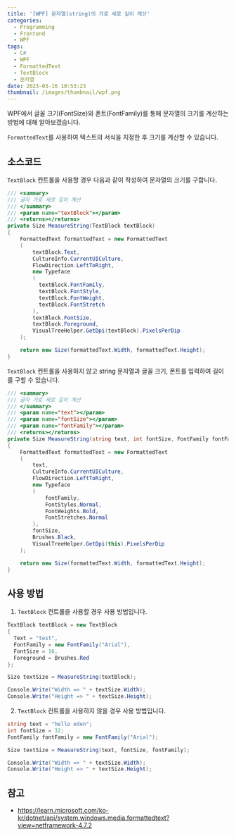 ```yaml
---
title: '[WPF] 문자열(string)의 가로 세로 길이 계산'
categories:
  - Programming
  - Frontend
  - WPF
tags:
  - C#
  - WPF
  - FormattedText
  - TextBlock
  - 문자열
date: 2023-03-16 10:53:23
thumbnail: /images/thumbnail/wpf.png
---
```


WPF에서 글꼴 크기(FontSize)와 폰트(FontFamily)를 통해 문자열의 크기를 계산하는 방법에 대해 알아보겠습니다.

`FormattedText`를 사용하여 텍스트의 서식을 지정한 후 크기를 계산할 수 있습니다.

## 소스코드

`TextBlock` 컨트롤을 사용할 경우 다음과 같이 작성하여 문자열의 크기를 구합니다.

```cs
/// <summary>
/// 글자 가로 세로 길이 계산
/// </summary>
/// <param name="textBlock"></param>
/// <returns></returns>
private Size MeasureString(TextBlock textBlock)
{
    FormattedText formattedText = new FormattedText
    (
        textBlock.Text,
        CultureInfo.CurrentUICulture,
        FlowDirection.LeftToRight,
        new Typeface
        (
          textBlock.FontFamily,
          textBlock.FontStyle,
          textBlock.FontWeight,
          textBlock.FontStretch
        ),
        textBlock.FontSize,
        textBlock.Foreground,
        VisualTreeHelper.GetDpi(textBlock).PixelsPerDip
    );

    return new Size(formattedText.Width, formattedText.Height);
}
```

`TextBlock` 컨트롤을 사용하지 않고 string 문자열과 글꼴 크기, 폰트를 입력하여 길이를 구할 수 있습니다.

```cs
/// <summary>
/// 글자 가로 세로 길이 계산
/// </summary>
/// <param name="text"></param>
/// <param name="fontSize"></param>
/// <param name="fontFamily"></param>
/// <returns></returns>
private Size MeasureString(string text, int fontSize, FontFamily fontFamily)
{
    FormattedText formattedText = new FormattedText
    (
        text,
        CultureInfo.CurrentUICulture,
        FlowDirection.LeftToRight,
        new Typeface
        (
            fontFamily,
            FontStyles.Normal,
            FontWeights.Bold,
            FontStretches.Normal
        ),
        fontSize,
        Brushes.Black,
        VisualTreeHelper.GetDpi(this).PixelsPerDip
    );

    return new Size(formattedText.Width, formattedText.Height);
}
```

## 사용 방법

1. `TextBlock` 컨트롤을 사용할 경우 사용 방법입니다.

```cs
TextBlock textBlock = new TextBlock
{
  Text = "test",
  FontFamily = new FontFamily("Arial"),
  FontSize = 16,
  Foreground = Brushes.Red
};

Size textSize = MeasureString(textBlock);

Console.Write("Width => " + textSize.Width);
Console.Write("Height => " + textSize.Height);
```

2. `TextBlock` 컨트롤을 사용하지 않을 경우 사용 방법입니다.

```cs
string text = "hello eden";
int fontSize = 32;
FontFamily fontFamily = new FontFamily("Arial");

Size textSize = MeasureString(text, fontSize, fontFamily);

Console.Write("Width => " + textSize.Width);
Console.Write("Height => " + textSize.Height);
```

## 참고

- https://learn.microsoft.com/ko-kr/dotnet/api/system.windows.media.formattedtext?view=netframework-4.7.2
